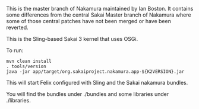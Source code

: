 This is the master branch of Nakamura maintained by Ian Boston. 
It contains some differences from the central Sakai Master branch of Nakamura where
some of those central patches have not been merged or have been reverted.

This is the Sling-based Sakai 3 kernel that uses OSGi.


To run:

    mvn clean install
    . tools/version
    java -jar app/target/org.sakaiproject.nakamura.app-${K2VERSION}.jar

This will start Felix configured with Sling and the Sakai nakamura bundles.

You will find the bundles under ./bundles and some libraries under ./libraries.


